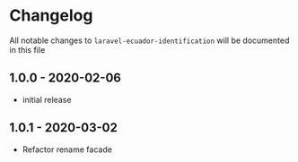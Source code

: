 # Changelog

All notable changes to `laravel-ecuador-identification` will be documented in this file

## 1.0.0 - 2020-02-06

- initial release

## 1.0.1 - 2020-03-02

- Refactor rename facade
